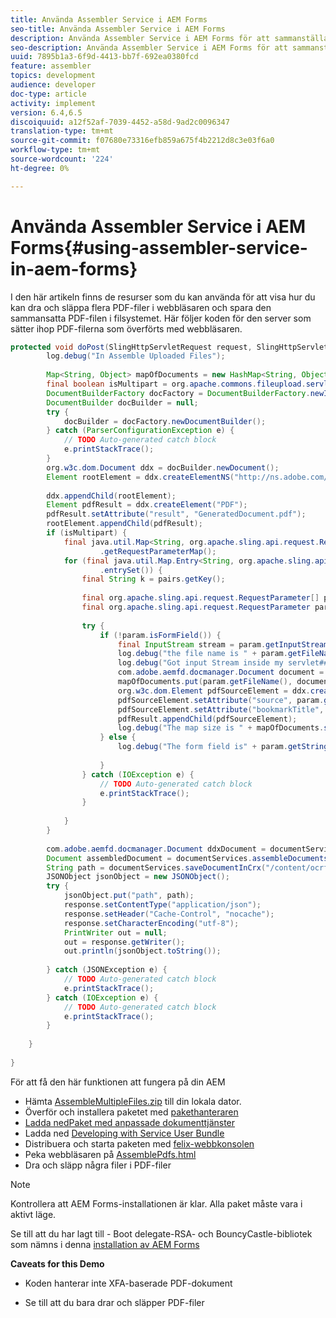 ```yaml
---
title: Använda Assembler Service i AEM Forms
seo-title: Använda Assembler Service i AEM Forms
description: Använda Assembler Service i AEM Forms för att sammanställa flera PDF-filer
seo-description: Använda Assembler Service i AEM Forms för att sammanställa flera PDF-filer
uuid: 7895b1a3-6f9d-4413-bb7f-692ea0380fcd
feature: assembler
topics: development
audience: developer
doc-type: article
activity: implement
version: 6.4,6.5
discoiquuid: a12f52af-7039-4452-a58d-9ad2c0096347
translation-type: tm+mt
source-git-commit: f07680e73316efb859a675f4b2212d8c3e03f6a0
workflow-type: tm+mt
source-wordcount: '224'
ht-degree: 0%

---
```



# Använda Assembler Service i AEM Forms{#using-assembler-service-in-aem-forms}

I den här artikeln finns de resurser som du kan använda för att visa hur du kan dra och släppa flera PDF-filer i webbläsaren och spara den sammansatta PDF-filen i filsystemet. Här följer koden för den server som sätter ihop PDF-filerna som överförts med webbläsaren.

```java
protected void doPost(SlingHttpServletRequest request, SlingHttpServletResponse response) {
        log.debug("In Assemble Uploaded Files");
 
        Map<String, Object> mapOfDocuments = new HashMap<String, Object>();
        final boolean isMultipart = org.apache.commons.fileupload.servlet.ServletFileUpload.isMultipartContent(request);
        DocumentBuilderFactory docFactory = DocumentBuilderFactory.newInstance();
        DocumentBuilder docBuilder = null;
        try {
            docBuilder = docFactory.newDocumentBuilder();
        } catch (ParserConfigurationException e) {
            // TODO Auto-generated catch block
            e.printStackTrace();
        }
        org.w3c.dom.Document ddx = docBuilder.newDocument();
        Element rootElement = ddx.createElementNS("http://ns.adobe.com/DDX/1.0/", "DDX");
 
        ddx.appendChild(rootElement);
        Element pdfResult = ddx.createElement("PDF");
        pdfResult.setAttribute("result", "GeneratedDocument.pdf");
        rootElement.appendChild(pdfResult);
        if (isMultipart) {
            final java.util.Map<String, org.apache.sling.api.request.RequestParameter[]> params = request
                    .getRequestParameterMap();
            for (final java.util.Map.Entry<String, org.apache.sling.api.request.RequestParameter[]> pairs : params
                    .entrySet()) {
                final String k = pairs.getKey();
 
                final org.apache.sling.api.request.RequestParameter[] pArr = pairs.getValue();
                final org.apache.sling.api.request.RequestParameter param = pArr[0];
 
                try {
                    if (!param.isFormField()) {
                        final InputStream stream = param.getInputStream();
                        log.debug("the file name is " + param.getFileName());
                        log.debug("Got input Stream inside my servlet####" + stream.available());
                        com.adobe.aemfd.docmanager.Document document = new Document(stream);
                        mapOfDocuments.put(param.getFileName(), document);
                        org.w3c.dom.Element pdfSourceElement = ddx.createElement("PDF");
                        pdfSourceElement.setAttribute("source", param.getFileName());
                        pdfSourceElement.setAttribute("bookmarkTitle", param.getFileName());
                        pdfResult.appendChild(pdfSourceElement);
                        log.debug("The map size is " + mapOfDocuments.size());
                    } else {
                        log.debug("The form field is" + param.getString());
 
                    }
                } catch (IOException e) {
                    // TODO Auto-generated catch block
                    e.printStackTrace();
                }
 
            }
        }
 
        com.adobe.aemfd.docmanager.Document ddxDocument = documentServices.orgw3cDocumentToAEMFDDocument(ddx);
        Document assembledDocument = documentServices.assembleDocuments(mapOfDocuments, ddxDocument);
        String path = documentServices.saveDocumentInCrx("/content/ocrfiles", assembledDocument);
        JSONObject jsonObject = new JSONObject();
        try {
            jsonObject.put("path", path);
            response.setContentType("application/json");
            response.setHeader("Cache-Control", "nocache");
            response.setCharacterEncoding("utf-8");
            PrintWriter out = null;
            out = response.getWriter();
            out.println(jsonObject.toString());
 
        } catch (JSONException e) {
            // TODO Auto-generated catch block
            e.printStackTrace();
        } catch (IOException e) {
            // TODO Auto-generated catch block
            e.printStackTrace();
        }
 
    }
 
}
```

För att få den här funktionen att fungera på din AEM

* Hämta [AssembleMultipleFiles.zip](assets/assemble-multiple-files.zip) till din lokala dator.
* Överför och installera paketet med [pakethanteraren](http://localhost:4502/crx/packmgr/index.jsp)
* [Ladda nedPaket med anpassade dokumenttjänster](/help/forms/assets/common-osgi-bundles/AEMFormsDocumentServices.core-1.0-SNAPSHOT.jar)
* Ladda ned [Developing with Service User Bundle](/help/forms/assets/common-osgi-bundles/DevelopingWithServiceUser.jar)
* Distribuera och starta paketen med [felix-webbkonsolen](http://localhost:4502/system/console/bundles)
* Peka webbläsaren på [AssemblePdfs.html](http://localhost:4502/content/DocumentServices/AssemblePdfs.html)
* Dra och släpp några filer i PDF-filer

>[!NOTE]
>
>Kontrollera att AEM Forms-installationen är klar. Alla paket måste vara i aktivt läge.
>
>Se till att du har lagt till - Boot delegate-RSA- och BouncyCastle-bibliotek som nämns i denna [installation av AEM Forms](https://helpx.adobe.com/aem-forms/6-3/installing-configuring-aem-forms-osgi.html)
>
>**Caveats for this Demo**
>
> * Koden hanterar inte XFA-baserade PDF-dokument
   >
   > 
* Se till att du bara drar och släpper PDF-filer
>
>







